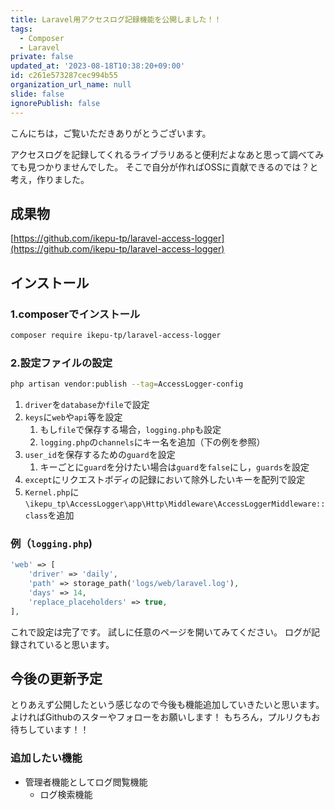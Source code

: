 ```yaml
---
title: Laravel用アクセスログ記録機能を公開しました！！
tags:
  - Composer
  - Laravel
private: false
updated_at: '2023-08-18T10:38:20+09:00'
id: c261e573287cec994b55
organization_url_name: null
slide: false
ignorePublish: false
---
```

こんにちは，ご覧いただきありがとうございます。

アクセスログを記録してくれるライブラリあると便利だよなあと思って調べてみても見つかりませんでした。
そこで自分が作ればOSSに貢献できるのでは？と考え，作りました。

## 成果物

[https://github.com/ikepu-tp/laravel-access-logger](https://github.com/ikepu-tp/laravel-access-logger)

## インストール

### 1.composerでインストール

```bash
composer require ikepu-tp/laravel-access-logger
```

### 2.設定ファイルの設定

```bash
php artisan vendor:publish --tag=AccessLogger-config
```

1. `driver`を`database`か`file`で設定
1. `keys`に`web`や`api`等を設定
    1. もし`file`で保存する場合，`logging.php`も設定
    1. `logging.php`の`channels`にキー名を追加（下の例を参照）
1. `user_id`を保存するための`guard`を設定
    1. キーごとに`guard`を分けたい場合は`guard`を`false`にし，`guards`を設定
1. `except`にリクエストボディの記録において除外したいキーを配列で設定
1. `Kernel.php`に`\ikepu_tp\AccessLogger\app\Http\Middleware\AccessLoggerMiddleware::class`を追加

### 例（`logging.php`)

```php
'web' => [
    'driver' => 'daily',
    'path' => storage_path('logs/web/laravel.log'),
    'days' => 14,
    'replace_placeholders' => true,
],
```

これで設定は完了です。
試しに任意のページを開いてみてください。
ログが記録されていると思います。

## 今後の更新予定

とりあえず公開したという感じなので今後も機能追加していきたいと思います。
よければGithubのスターやフォローをお願いします！
もちろん，プルリクもお待ちしています！！

### 追加したい機能

- 管理者機能としてログ閲覧機能
  - ログ検索機能
